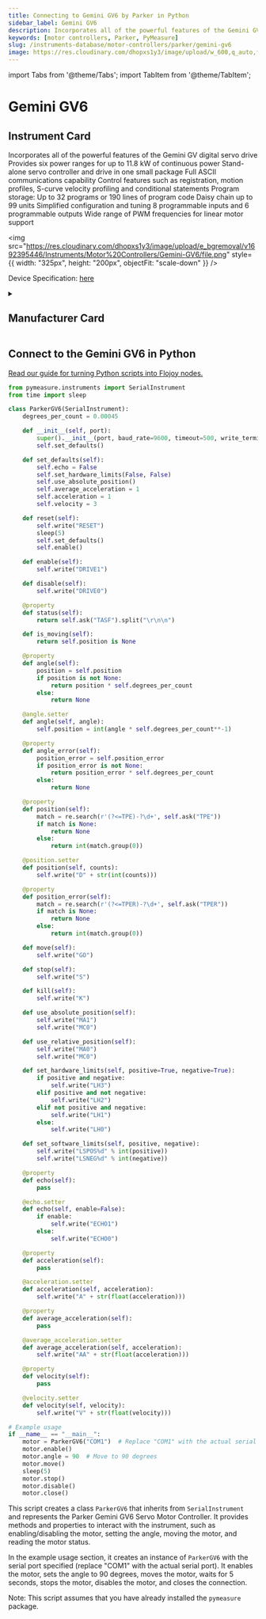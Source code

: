 ```yaml
---
title: Connecting to Gemini GV6 by Parker in Python
sidebar_label: Gemini GV6
description: Incorporates all of the powerful features of the Gemini GV digital servo driveProvides six power ranges for up to 11.8 kW of continuous powerStand-alone servo controller and drive in one small packageFull ASCII communications capabilityControl features such as registration, motion profiles, S-curve velocity profiling and conditional statementsProgram storage-> Up to 32 programs or 190 lines of program codeDaisy chain up to 99 unitsSimplified configuration and tuning8 programmable inputs and 6 programmable outputsWide range of PWM frequencies for linear motor support
keywords: [motor controllers, Parker, PyMeasure]
slug: /instruments-database/motor-controllers/parker/gemini-gv6
image: https://res.cloudinary.com/dhopxs1y3/image/upload/w_600,q_auto,f_auto/e_bgremoval/v1692395446/Instruments/Motor%20Controllers/Gemini-GV6/file.jpg
---
```


import Tabs from '@theme/Tabs';
import TabItem from '@theme/TabItem';

# Gemini GV6

## Instrument Card

<div className="flex">

<div>

Incorporates all of the powerful features of the Gemini GV digital servo drive
Provides six power ranges for up to 11.8 kW of continuous power
Stand-alone servo controller and drive in one small package
Full ASCII communications capability
Control features such as registration, motion profiles, S-curve velocity profiling and conditional statements
Program storage: Up to 32 programs or 190 lines of program code
Daisy chain up to 99 units
Simplified configuration and tuning
8 programmable inputs and 6 programmable outputs
Wide range of PWM frequencies for linear motor support

</div>

<img src="https://res.cloudinary.com/dhopxs1y3/image/upload/e_bgremoval/v1692395446/Instruments/Motor%20Controllers/Gemini-GV6/file.png" style={{ width: "325px", height: "200px", objectFit: "scale-down" }} />

</div>

<div className="flex text-center">

<p>Device Specification: <a target="\_blank" href="https://divapps.parker.com/divapps/emn/prior_version_compumotor/cat/english/pgs95_113_gem_servo.pdf">here</a></p>

</div>

<details style={{ marginTop: "15px"}}>
<summary><h2>Manufacturer Card</h2></summary>

<img src="https://res.cloudinary.com/dhopxs1y3/image/upload/v1692125990/Instruments/Vendor%20Logos/Parker.png" style={{ width: "100%", height: "170px",objectFit: "scale-down" }} />

Parker Hannifin Corporation, originally Parker Appliance Company, usually referred to as just Parker, is an American corporation specializing in motion and control technologies.

<ul>
  <li>Headquarters: USA</li>
  <li>Yearly Revenue (millions, USD): 18000.0</li>
  <li>Vendor Website: <a href="https://www.parker.com/us/en/home.html">here</a></li>
</ul>
</details>

## Connect to the Gemini GV6 in Python

[Read our guide for turning Python scripts into Flojoy nodes.](https://docs.flojoy.ai/custom-nodes/creating-custom-node/)
<Tabs>
<TabItem value="PyMeasure" label="PyMeasure">


```python
from pymeasure.instruments import SerialInstrument
from time import sleep

class ParkerGV6(SerialInstrument):
    degrees_per_count = 0.00045

    def __init__(self, port):
        super().__init__(port, baud_rate=9600, timeout=500, write_termination="\r")
        self.set_defaults()

    def set_defaults(self):
        self.echo = False
        self.set_hardware_limits(False, False)
        self.use_absolute_position()
        self.average_acceleration = 1
        self.acceleration = 1
        self.velocity = 3

    def reset(self):
        self.write("RESET")
        sleep(5)
        self.set_defaults()
        self.enable()

    def enable(self):
        self.write("DRIVE1")

    def disable(self):
        self.write("DRIVE0")

    @property
    def status(self):
        return self.ask("TASF").split("\r\n\n")

    def is_moving(self):
        return self.position is None

    @property
    def angle(self):
        position = self.position
        if position is not None:
            return position * self.degrees_per_count
        else:
            return None

    @angle.setter
    def angle(self, angle):
        self.position = int(angle * self.degrees_per_count**-1)

    @property
    def angle_error(self):
        position_error = self.position_error
        if position_error is not None:
            return position_error * self.degrees_per_count
        else:
            return None

    @property
    def position(self):
        match = re.search(r'(?<=TPE)-?\d+', self.ask("TPE"))
        if match is None:
            return None
        else:
            return int(match.group(0))

    @position.setter
    def position(self, counts):
        self.write("D" + str(int(counts)))

    @property
    def position_error(self):
        match = re.search(r'(?<=TPER)-?\d+', self.ask("TPER"))
        if match is None:
            return None
        else:
            return int(match.group(0))

    def move(self):
        self.write("GO")

    def stop(self):
        self.write("S")

    def kill(self):
        self.write("K")

    def use_absolute_position(self):
        self.write("MA1")
        self.write("MC0")

    def use_relative_position(self):
        self.write("MA0")
        self.write("MC0")

    def set_hardware_limits(self, positive=True, negative=True):
        if positive and negative:
            self.write("LH3")
        elif positive and not negative:
            self.write("LH2")
        elif not positive and negative:
            self.write("LH1")
        else:
            self.write("LH0")

    def set_software_limits(self, positive, negative):
        self.write("LSPOS%d" % int(positive))
        self.write("LSNEG%d" % int(negative))

    @property
    def echo(self):
        pass

    @echo.setter
    def echo(self, enable=False):
        if enable:
            self.write("ECHO1")
        else:
            self.write("ECHO0")

    @property
    def acceleration(self):
        pass

    @acceleration.setter
    def acceleration(self, acceleration):
        self.write("A" + str(float(acceleration)))

    @property
    def average_acceleration(self):
        pass

    @average_acceleration.setter
    def average_acceleration(self, acceleration):
        self.write("AA" + str(float(acceleration)))

    @property
    def velocity(self):
        pass

    @velocity.setter
    def velocity(self, velocity):
        self.write("V" + str(float(velocity)))

# Example usage
if __name__ == "__main__":
    motor = ParkerGV6("COM1")  # Replace "COM1" with the actual serial port
    motor.enable()
    motor.angle = 90  # Move to 90 degrees
    motor.move()
    sleep(5)
    motor.stop()
    motor.disable()
    motor.close()
```

This script creates a class `ParkerGV6` that inherits from `SerialInstrument` and represents the Parker Gemini GV6 Servo Motor Controller. It provides methods and properties to interact with the instrument, such as enabling/disabling the motor, setting the angle, moving the motor, and reading the motor status.

In the example usage section, it creates an instance of `ParkerGV6` with the serial port specified (replace "COM1" with the actual serial port). It enables the motor, sets the angle to 90 degrees, moves the motor, waits for 5 seconds, stops the motor, disables the motor, and closes the connection.

Note: This script assumes that you have already installed the `pymeasure` package.

</TabItem>
</Tabs>
